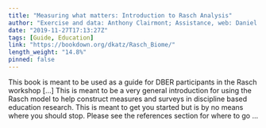 ```yaml
---
title: "Measuring what matters: Introduction to Rasch Analysis"
author: "Exercise and data: Anthony Clairmont; Assistance, web: Daniel Katz; Direction: Mike Wilton"
date: "2019-11-27T17:13:27Z"
tags: [Guide, Education]
link: "https://bookdown.org/dkatz/Rasch_Biome/"
length_weight: "14.8%"
pinned: false
---
```


This book is meant to be used as a guide for DBER participants in the Rasch workshop [...] This is meant to be a very general introduction for using the Rasch model to help construct measures and surveys in discipline based education research. This is meant to get you started but is by no means where you should stop. Please see the references section for where to go ...

